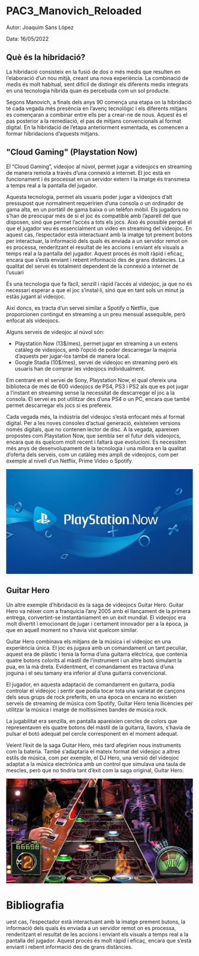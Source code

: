 # PAC3_Manovich_Reloaded
Autor: Joaquim Sans López

Data: 16/05/2022
## Què és la hibridació?
La hibridació consisteix en la fusió de dos o més medis que resulten en l’elaboració d’un nou mitjà, creant una nova experiència. La combinació de medis és molt habitual, sent difícil de distingir els diferents medis integrats en una tecnologia híbrida quan és percebuda com un sol producte.

Segons Manovich, a finals dels anys 90 comença una etapa on la hibridació té cada vegada més presència en l’avenç tecnològic i els diferents mitjans es començaran a combinar entre ells per a crear-ne de nous. Aquest és el pas posterior a la remediació, el pas de mitjans convencionals al format digital. En la hibridació de l’etapa anteriorment esmentada, es comencen a formar hibridacions d’aquests mitjans.

## "Cloud Gaming" (Playstation Now)
El “Cloud Gaming”, videojoc al núvol, permet jugar a videojocs en streaming de manera remota a través d’una connexió a internet. El joc està en funcionament i és processat en un servidor extern i la imatge és transmesa a temps real a la pantalla del jugador.

Aquesta tecnologia, permet als usuaris poder jugar a videojocs d’alt pressupost que normalment requeririen d’una consola o un ordinador de gama alta, en un portàtil de gama baixa o un telèfon mòbil. Els jugadors no s’han de preocupar més de si el joc és compatible amb l’aparell del que disposen, sinó que permet l’accés a tots els jocs. Això és possible perquè el que el jugador veu és essencialment un video en streaming del videojoc. En aquest cas, l’espectador està interactuant amb la imatge tot prement botons per interactuar, la informació dels quals és enviada a un servidor remot on es processa, renderitzant el resultat de les accions i enviant els visuals a temps real a la pantalla del jugador. Aquest procés és molt ràpid i eficaç, encara que s’està enviant i rebent informació des de grans distàncies. La qualitat del servei és totalment dependent de la connexió a internet de l’usuari

És una tecnologia que fa fàcil, senzill i ràpid l’accés al videojoc, ja que no és necessari esperar a que el joc s’instal·li, sinó que en tant sols un minut ja estàs jugant al videojoc.

Així doncs, es tracta d’un servei similar a Spotify o Netflix, que proporcionen contingut en streaming a un preu mensual assequible, però enfocat als videojocs.

Alguns serveis de videojoc al núvol són:
- Playstation Now (13$/mes), permet jugar en streaming a un extens catàleg de videojocs, amb l’opció de poder descarregar la majoria d’aquests per jugar-los també de manera local.
- Google Stadia (10$/mes), servei de videojoc en streaming però els usuaris han de comprar les videojocs individualment.

Em centraré en el servei de Sony, Playstation Now, el qual ofereix una biblioteca de més de 600 videojocs de PS4, PS3 i PS2 als que es pot jugar a l’instant en streaming sense la necessitat de descarregar el joc a la consola. El servei es pot utilitzar des d’una PS4 o un PC, encara que també permet descarregar els jocs si es prefereix.

Cada vegada més, la indústria del videojoc s’està enfocant més al format digital. Per a les noves consoles d’actual generació, existeixen versions només digitals, que no contenen lector de disc. A la vegada, apareixen propostes com Playstation Now, que sembla ser el futur dels videojocs, encara que és quelcom molt recent i faltarà que evolucioni. Es necessiten més anys de desenvolupament de la tecnologia i una millora en la qualitat d’oferta dels serveis, com un catàleg més ampli de videojocs, com per exemple al nivell d’un Netflix, Prime Video o Spotify.


![alt text](https://github.com/quimuoc/PAC3_Manovich_Reloaded/blob/main/1618644508_965956_1618644723_noticia_normal.jpg)

## Guitar Hero
Un altre exemple d’hibridació és la saga de videojocs Guitar Hero. Guitar Hero va néixer com a franquícia l’any 2005 amb el llançament de la primera entrega, convertint-se instantàniament en un èxit mundial. El videojoc era molt divertit i emocionant de jugar i certament innovador per a la època, ja que en aquell moment no s’havia vist quelcom similar. 

Guitar Hero combinava els mitjans de la música i el videojoc en una experiència única. El joc es jugava amb un comandament un tant peculiar, aquest era de plàstic i tenia la forma d’una guitarra elèctrica, que contenia quatre botons colorits al màstil de l’instrument i un altre botó simulant la pua, en la mà dreta. Evidentment, el comandament es tractava d’una joguina i el seu tamany era inferior al d’una guitarra convencional. 

El jugador, en aquesta adaptació de comandament en guitarra, podia controlar el videojoc i sentir que podia tocar tota una varietat de cançons dels seus grups de rock preferits, en una època on encara no existien serveis de streaming de música com Spotify, Guitar Hero tenia llicències per utilitzar la música i imatge de moltíssimes bandes de música rock.

La jugabilitat era senzilla, en pantalla apareixien cercles de colors que representaven els quatre botons del màstil de la guitarra, llavors, s’havia de pulsar el botó adequat pel cercle corresponent en el moment adequat.

Veient l’èxit de la saga Guitar Hero, més tard afegirien nous instruments com la bateria. També s’adaptaria el mateix format del videojoc a altres estils de música, com per exemple, el DJ Hero, una versió del videojoc adaptat a la música electrònica amb un control que simulava una taula de mescles, però que no tindria tant d’èxit com la saga original, Guitar Hero.



![alt text](https://github.com/quimuoc/PAC3_Manovich_Reloaded/blob/main/Gh3_2D00_337_2D00_610.jpg)

# Bibliografia
uest cas, l’espectador està interactuant amb la imatge prement butons, la informació dels quals és enviada a un servidor remot on es processa, renderitzant el resultat de les accions i enviant els visuals a temps real a la pantalla del jugador. Aquest procés és molt ràpid i eficaç, encara que s’està enviant i rebent informació des de grans distàncies.
